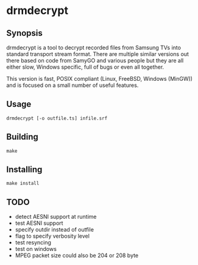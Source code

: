 drmdecrypt
==========

## Synopsis

drmdecrypt is a tool to decrypt recorded files from Samsung TVs
into standard transport stream format. There are multiple similar
versions out there based on code from SamyGO and various people
but they are all either slow, Windows specific, full of bugs or
even all together.

This version is fast, POSIX compliant (Linux, FreeBSD, Windows
(MinGW)) and is focused on a small number of useful features.


## Usage

```
drmdecrypt [-o outfile.ts] infile.srf
```


## Building

```
make
```


## Installing

```
make install
```


## TODO

- detect AESNI support at runtime
- test AESNI support
- specify outdir instead of outfile
- flag to specify verbosity level
- test resyncing
- test on windows
- MPEG packet size could also be 204 or 208 byte

